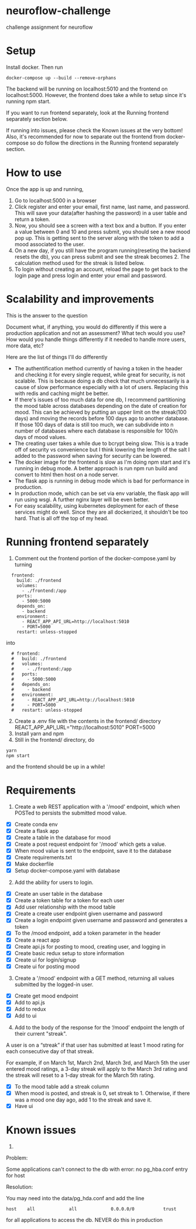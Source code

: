 # neuroflow-challenge
challenge assignment for neuroflow

# Setup

Install docker. Then run
```
docker-compose up --build --remove-orphans
```
The backend will be running on localhost:5010 and the frontend on localhost:5000. However, the frontend does take a while to setup since it's running npm start.

If you want to run frontend separately, look at the Running frontend separately section below.

If running into issues, please check the Known issues at the very bottom! Also, it's recommended for now to separate out the frontend from docker-compose so do follow the directions in the Running frontend separately section.

# How to use

Once the app is up and running, 
1. Go to localhost:5000 in a browser
2. Click register and enter your email, first name, last name, and password. This will save your data(after hashing the password) in a user table and return a token.
3. Now, you should see a screen with a text box and a button. If you enter a value between 0 and 10 and press submit, you should see a new mood pop up. This is getting sent to the server along with the token to add a mood associated to the user.
4. On a new day, if you still have the program running(reseting the backend resets the db), you can press submit and see the streak becomes 2. The calculation method used for the streak is listed below.
5. To login without creating an account, reload the page to get back to the login page and press login and enter your email and password.

# Scalability and improvements
This is the answer to the question

Document what, if anything, you would do differently if this were a production application and
not an assessment? What tech would you use? How would you handle things differently if it
needed to handle more users, more data, etc?

Here are the list of things I'll do differently
- The authentification method currently of having a token in the header and checking it for every single request, while great for security, is not scalable. This is because doing a db check that much unnecessarily is a cause of slow performance especially with a lot of users. Replacing this with redis and caching might be better.
- If there's issues of too much data for one db, I recommend partitioning the mood table across databases depending on the date of creation for mood. This can be achieved by putting an upper limit on the streak(100 days) and moving the records before 100 days ago to another database. If those 100 days of data is still too much, we can subdivide into n number of databases where each database is responsible for 100/n days of mood values.
- The creating user takes a while due to bcrypt being slow. This is a trade off of security vs convenience but I think lowering the length of the salt I added to the password when saving for security can be lowered.
- The docker image for the frontend is slow as I'm doing npm start and it's running in debug mode. A better approach is run npm run build and convert to html then host on a node server.
- The flask app is running in debug mode which is bad for performance in production.
- In production mode, which can be set via env variable, the flask app will run using wsgi. A further nginx layer will be even better.
- For easy scalability, using kubernetes deployment for each of these services might do well. Since they are all dockerized, it shouldn't be too hard.
That is all off the top of my head.
# Running frontend separately
1. Comment out the frontend portion of the docker-compose.yaml by turning
```
  frontend:
    build: ./frontend
    volumes:
      - ./frontend:/app
    ports:
      - 5000:5000
    depends_on:
      - backend
    environment:
      - REACT_APP_API_URL=http://localhost:5010
      - PORT=5000
    restart: unless-stopped
```
into
```
  # frontend:
  #   build: ./frontend
  #   volumes:
  #     - ./frontend:/app
  #   ports:
  #     - 5000:5000
  #   depends_on:
  #     - backend
  #   environment:
  #     - REACT_APP_API_URL=http://localhost:5010
  #     - PORT=5000
  #   restart: unless-stopped
```
2. Create a .env file with the contents in the frontend/ directory
REACT_APP_API_URL="http://localhost:5010"
PORT=5000
3. Install yarn and npm
4. Still in the frontend/ directory, do
```
yarn
npm start
```
and the frontend should be up in a while!

# Requirements
1. Create a web REST application with a '/mood' endpoint, which when POSTed to persists the
submitted mood value.
- [x] Create conda env
- [x] Create a flask app
- [x] Create a table in the database for mood
- [x] Create a post request endpoint for '/mood' which gets a value.
- [x] When mood value is sent to the endpoint, save it to the database
- [x] Create requirements.txt
- [x] Make dockerfile
- [x] Setup docker-compose.yaml with database

2. Add the ability for users to login.
- [x] Create an user table in the database
- [x] Create a token table for a token for each user
- [x] Add user relationship with the mood table
- [x] Create a create user endpoint given username and password
- [x] Create a login endpoint given username and password and generates a token
- [x] To the /mood endpoint, add a token parameter in the header
- [x] Create a react app
- [x] Create api.js for posting to mood, creating user, and logging in
- [x] Create basic redux setup to store information
- [x] Create ui for login/signup
- [x] Create ui for posting mood
3. Create a '/mood' endpoint with a GET method, returning all values submitted by the logged-in
user.
- [x] Create get mood endpoint
- [x] Add to api.js
- [x] Add to redux
- [x] Add to ui
4. Add to the body of the response for the ‘/mood’ endpoint the length of their current "streak".

A user is on a “streak” if that user has submitted at least 1 mood rating for each
consecutive day of that streak.

For example, if on March 1st, March 2nd, March 3rd, and March 5th the user entered
mood ratings, a 3-day streak will apply to the March 3rd rating and the streak will reset to
a 1-day streak for the March 5th rating.

- [x] To the mood table add a streak column
- [x] When mood is posted, and streak is 0, set streak to 1. Otherwise, if there was a mood one day ago, add 1 to the streak and save it.
- [x] Have ui

# Known issues
1. 

Problem:

Some applications can't connect to the db with error: no pg_hba.conf entry for host

Resolution:

You may need into the data/pg_hda.conf and add the line 
```
host    all  	        all  	        0.0.0.0/0           trust
```
for all applications to access the db. NEVER do this in production